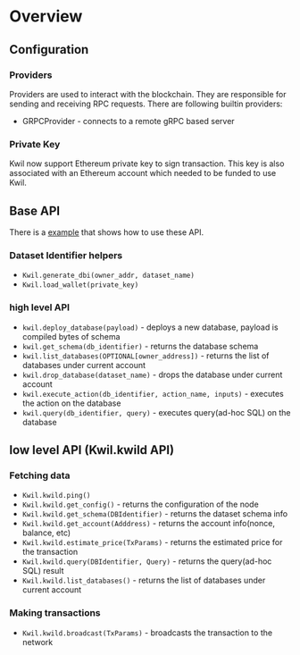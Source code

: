 # Overview

## Configuration

### Providers

Providers are used to interact with the blockchain. They are responsible for sending and receiving RPC requests. 
There are following builtin providers:
* GRPCProvider - connects to a remote gRPC based server

### Private Key

Kwil now support Ethereum private key to sign transaction. This key is also associated
with an Ethereum account which needed to be funded to use Kwil.


## Base API

There is a [example](https://github.com/kwilteam/kwil.py/blob/main/examples/lifecycle.py) that shows how to use these API.

### Dataset Identifier helpers

* `Kwil.generate_dbi(owner_addr, dataset_name)`
* `Kwil.load_wallet(private_key)`

### high level API

* `kwil.deploy_database(payload)` - deploys a new database, payload is compiled bytes of schema
* `kwil.get_schema(db_identifier)` - returns the database schema
* `kwil.list_databases(OPTIONAL[owner_address])` - returns the list of databases under current account
* `kwil.drop_database(dataset_name)` - drops the database under current account
* `kwil.execute_action(db_identifier, action_name, inputs)` - executes the action on the database
* `kwil.query(db_identifier, query)` - executes query(ad-hoc SQL) on the database

## low level API (Kwil.kwild API)

### Fetching data

* `Kwil.kwild.ping()`
* `Kwil.kwild.get_config()` - returns the configuration of the node
* `Kwil.kwild.get_schema(DBIdentifier)` - returns the dataset schema info
* `Kwil.kwild.get_account(Adddress)` - returns the account info(nonce, balance, etc)
* `Kwil.kwild.estimate_price(TxParams)` - returns the estimated price for the transaction
* `Kwil.kwild.query(DBIdentifier, Query)` - returns the query(ad-hoc SQL) result
* `Kwil.kwild.list_databases()` - returns the list of databases under current account

### Making transactions

* `Kwil.kwild.broadcast(TxParams)` - broadcasts the transaction to the network
